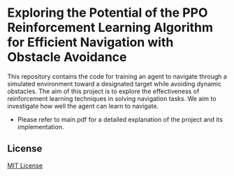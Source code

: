 # Exploring the Potential of the PPO Reinforcement Learning Algorithm for Efficient Navigation with Obstacle Avoidance
This repository contains the code for training an agent to navigate through a simulated environment toward a designated target while avoiding dynamic obstacles. The aim of this project is to explore the effectiveness of reinforcement learning techniques in solving navigation tasks. We aim to investigate how well the agent can learn to navigate.
- Please refer to main.pdf for a detailed explanation of the project and its implementation.

## License
[MIT License](LICENSE)
